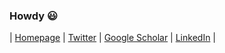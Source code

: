 ### Howdy :smiley:

|&nbsp;[Homepage](https://mengliu1998.github.io/)&nbsp;|&nbsp;[Twitter](https://twitter.com/mengliu_1998)&nbsp;|&nbsp;[Google Scholar](https://scholar.google.com/citations?user=MlX5wLcAAAAJ&hl=zh-CN)&nbsp;|&nbsp;[LinkedIn](https://www.linkedin.com/in/meng-liu-4a1813197/)&nbsp;|

